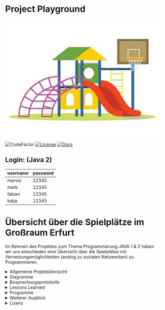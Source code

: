# Project Playground

![alt text](https://github.com/fh-erfurt/Project-Playground/blob/main/share/images/Spielplatz_Cover.jpg)


![CodeFactor](https://img.shields.io/badge/JAVA-15-blue)
[![License](http://img.shields.io/:license-mit-blue.svg)](https://github.com/fh-erfurt/Project-Playground/blob/main/LICENSE.md)
[![Docs](https://img.shields.io/badge/javadoc-see%20here-9cf.svg?style=flat&logo=java)](https://fh-erfurt.github.io/Project-Playground/)

## Login: (Java 2)

username | password |  
---|---|
 marvin| 12345 |  
 mark | 12345 |  
 fabian | 12345 | 
 katja | 12345 | 

# Übersicht über die Spielplätze im Großraum Erfurt
Im Rahmen des Projektes zum Thema Programmierung JAVA 1 & 2 haben wir uns entschieden eine Übersicht über die Spielplätze mit Vernetzungsmöglichkeiten (analog zu sozialen Netzwerken) zu Programmieren.

<details>
<summary> Allgemeine Projektübersicht </summary>
<br>

## Projektteam

Das soziale Projekt wurde im November 2020 von 

*  **Katja Fischer** - [Profil](https://github.com/Katja39)
*  **Mark Nottrott** - [Profil](https://github.com/M4rkN07)
*  **Marvin Rupert** - [Profil](https://github.com/Marvin1803)
*  **Fabian Seeber** - [Profil](https://github.com/fabianseeber)

gegründet. Die Kernkompetenzen liegen im Entwickeln, Designen und Implementieren von Webseiten und Datenbankanwendungen.  Das Programm richtet sich an die Mütter und Väter, die einen angenehmen Spielplatz für ihre Kinder suchen.

## CodeConventions
https://github.com/fh-erfurt/Project-Playground/blob/main/share/CODECONVENTIONS

## Möglichkeiten
Die Eltern können sich direkt untereinander vernetzen. Wir zeigen ihnen die Spielplätze in Erfurt, mit Angebot an Spielmöglichkeiten/Spielgeräten an.


## Funktionsweise
Sie können sich an einem Spielplatz den sie besuchen wollen anmelden und so ihren Freunden anzeigen wo sie am liebsten mit den Kindern die Freizeit verbringen.
Sie können Defekte an Spielgeräten und den hygienischen Zustand der Spielplätze einsehen.

## Anforderungsbeschreibung(Grob)
Die Grobziele wurden anhand der Anforderungsanalyse ermittelt.
Dies diente zur Überprüfung der S.M.A.R.T Kriterien des Projekts.
Grobziele sind:

	- Erstellung und Implementierung einer Übersicht von Spielplätzen und Möglichkeiten in und um Erfurt
	- Erstellung und Implementierung eines Netzwerkes- und Logistikverwaltungssystems
	

## Abgrenzungskriterien
Nicht zum Projektumfang gehören:

	- Die Personalverwaltung
	- Lohnbuchhaltung/Zeiterfassung



</details>

<details>
	<summary> Diagramme </summary>
<br>
	
<details>
<summary> Klassendiagramm </summary>
<br>
	
**Klassendiagramm**

![alt text](https://github.com/fh-erfurt/Project-Playground/blob/Java2/Klassendiagramm-0.png)

</details>
<details>
<summary> Use-Case-Diagramme </summary>
<br>
	
**Benutzer-Use-Case-Diagramm**

![alt text](https://github.com/fh-erfurt/Project-Playground/blob/main/share/images/Benutzer-Use-Case.jpg)

</details>
<details>
<summary> Aktivitätsdiagramme </summary>
<br>


**Aktivitätsdiagramm - Spielplatz Anmeldung**

![alt text](https://github.com/fh-erfurt/Project-Playground/blob/main/share/images/spielplatzAnmeldung-Aktivit%C3%A4tsdiagramm.png)

<br>
</details>
<br>
</details>


<details>
<summary> Besprechungsprotokolle </summary>
<br>

<details>
	<summary> Java 1 </summary>
<br>
	
### Besprechung 29.01.2021

---

**1. Abgabe des Projektes**

- Abgabe erfolgt über Github
- Link zum Repository an Auftraggeber Jonas Hecht übergeben
- Präsentation im GitHub hinterlegt
- [Abschlusspräsentation Java 1](https://github.com/fh-erfurt/Project-Playground/blob/main/share/presentations/Java_1/Abschlusspraesentation.pdf)
- Abgabe am 01.02.2021

**2. Abschlusspräsentation**

- Erstellen der Präsentation
- Präsentationszeit ca 10 min
- Änderungen im Projekt seit Zwischenpräsentation dokumentieren

### Besprechung 27.01.2021
---
**1. Besprechung**
- überarbeiten und einfügen der Use-Case-Diagramme / Aktivitätsdiagramme

### Besprechung 25.01.2021
---
**1. Besprechung**
- Finales Überarbeiten der Klassenfunktionen
- Überarbeitung des Exceptionhandlings
- Testfunktionen überarbeitet
- UML Diagramm auf finalen Stand angepasst

**2. Dokumentation**

- Erweiterung der Readme
- Lessons Learned
- UML Diagramm eingefügt
- Projektdefinition editiert

### Besprechung 23.01.2021
---

**1. Projektänderung**
- Umsetzung der Neuen Konzepte
- Erweiterungen umgesetzt
- Interfaces implementiert
- Vervollständigung der Klassenstruktur

 **2. Dokumentation**
 - Restaurant/Erweiterungen/Toilette/Wickeltisch/Sitzgelegenheiten
 - Interfaces implementiert
 - SpielplatzTest/ErweiterungTest zu Testklassen hinzugefügt
 
 ![alt-text](https://github.com/fh-erfurt/Project-Playground/blob/main/share/images/Brainstorming_3.jpeg)
 
### Besprechung 20.01.2021
---

**1. Projektänderung**
- Brainstorming zur Erweiterung des Projektes
- künftiges Exceptionhandling besprochen
- Brainstorming zur Umsetzung der Dozentenvorschläge


### Besprechung 13.01.2021
 ---

**1. Projektänderungen**
- Ausbau der Funktionen
- Brainstorming Umsetzung der Tests

**2. Dokumentation**
- Implementierung Mailversand
	- Umsetzung zugehöriger Passwortgenerator
- Brainstorming Projekterweiterungen

![alt-text](https://github.com/fh-erfurt/Project-Playground/blob/main/share/images/Brainstorming_2.jpeg)

### Besprechung 11.01.2020

---

**1. Projektänderungen**
- Korrektur Codestyle

**2. Zwischenpräsentation**
- [Zwischenpräsentation](https://github.com/fh-erfurt/Project-Playground/blob/main/share/presentations/Java_1/Zwischenprasentation_2.pdf)

### Besprechungen 11.12. - 23.12.2020

---

**1. Projektänderungen**
- Individuelle erste Funktionen/Tests eingefügt

**2. Dokumentation**
- BenutzerTest/MainTest implementiert

### Besprechung 10.12.2020

---

**1. Projektänderungen**
- Erweiterung der Projektstruktur
- Erster Entwurf des UML-Klassendiagramms

**2. Dokumentation**
- Implementierung weiterer Klassen
- Admin/Benutzer hinzugefügt

**3. Klassendiagramm**
- [Klassendiagramm](https://github.com/fh-erfurt/Project-Playground/blob/Java2/Klassendiagramm-0.png)

### Besprechung 08.12.2020

---

**1. Projektänderungen**
- Aufbau der groben Projektstruktur

**2. Dokumentation**
- Erste Implementierung der Klassen
- Geraet/GeraeteStatus/Profil/Main/Spielplatz/Standort/Status

**3. Zwischenpräsentation**
- [Auftaktpräsentation](https://github.com/fh-erfurt/Project-Playground/blob/main/share/presentations/Java_1/Auftakt_Pr%C3%A4sentation.pdf)

### Besprechung 06.11.2020

---

**1. Brainstorm Klassendiagramm**
- Brainstorming für Klassendiagramm mit Whiteboard
- Erste Überlegungen zum Projekt
- Projektname/Funktionen/Projektumfang

![alt text](https://github.com/fh-erfurt/Project-Playground/blob/main/share/images/Brainstorming_1.jpeg)


</details>
<details>
<summary> Java 2 </summary>
<br>

### Besprechung 19.08.2021

---

**1. Projektänderungen**
- Abschließende Einsicht und Korrektur der Dokumentation
- Aktualisierung der Diagramme

### Besprechung 18.08.2021

---

**1. Projektänderungen**
- Überarbeitung der Datenbankeinträge
- Implementierung der Freundesliste (Freunde hinzufügen, Anzeige der Freunde, Anzeige des Spielplatzes der Nutzer)
- Designanpassungen der hinzugekommenen Features


### Besprechung 13.08.2021

---

**1. Projektänderungen**
- Login + Profilübersicht eingefügt
- Spielplatzsuche implementiert und an Design angepasst
- Designanpassungen und Änderungen in der Navbar

### Besprechung 12.07.2021

---

**1. Projektänderungen**
- Datenbankabfragen angepasst
- Designanpassungen und einfügen des Bilderkarussels

**2. Zwischenpräsentation**
- [Abschlusspräsentation](https://github.com/fh-erfurt/Project-Playground/blob/ee2ce1718dbfaab17f256da9c7da3ed92d12ba4f/share/presentations/Java_2/Java_2_Abschlusspaesentation.pdf)


### Besprechung 22.06.2021

---

**1. Projektänderungen**
- Bilder der Spielplätze hinzugefügt
- Controller und Ansichten erstellt
- Vorbereitung der ersten Ansichten


### Besprechung 08.06.2021

---

**1. Projektänderungen**
- Repositorys hinzugefügt
- Anpassung der Datenbank
- erste Testdaten in DB eingetragen



### Besprechung 01.06.2021

---

**1. Projektänderungen**
- Änderungen der Passwortklassen
- DB Klassen überarbeitet und Verbindung hergestellt


### Besprechung 18.05.2021

---

**1. Projektänderungen**
- Spielplatz Repository geändert
- Erste Tests des neuen Branch

**2. Zwischenpräsentation**
- [Zwischenpräsentation](https://github.com/fh-erfurt/Project-Playground/blob/ee2ce1718dbfaab17f256da9c7da3ed92d12ba4f/share/presentations/Java_2/Java_2_Zwischenpraesentation.pdf)


### Besprechung 11.05.2021

---

**1. Änderung der Struktur**
- Spring - Datenbank vorbereitet
- Lombok hinzugefügt
- Anpassungen in der Projektstruktur / Ordnerstruktur


<br>
</details>
<br>
</details>

<details>
<summary> Lessons Learned </summary>
<br>
<details>
<summary> Java 1 </summary>
<br>

- 4 Teammitglieder zu koordinieren gestaltete sich anfangs schwierig, wurde aber im laufe des Projektes immer besser
- Umgang mit Versionskontrolle
- Umgang mit testgetreibener Entwicklung
- PlantUML eignete sich gut zum entwerfen eines Klassendiagrammes 
- das Umdenken von datenbankbasiertem Logikaufbau auf klassenbasierte Logik
- Die Tests helfen bei der Programmierung sowie bei der Kontrolle der Änderungen
- Umgang mit Java
	- Exceptionhandling
	- Vererbung
	- Interfaces
	- Enums
	- Testklassen
	- Javadocs
	
- Nachtschichten können auch Spaß machen!
	
<br>
</details>
<details>

<summary> Java 2 </summary>
<br>

- 4 Teammitglieder zu koodinieren gestaltete sich bis zum Schluss schwierig
- Am Ende hat auch der letzte den Umgang mit der Versionskontrolle verinnerlicht
- Primefaces bietet solide Struktur, Verfeinerung gestaltet sich jedoch schwierig
- Über Design und Style lässt sich streiten

</details>
<br>
</details>

<details>
<summary> Programme </summary>
<br>

* [IntelliJ](https://www.jetbrains.com/de-de/idea) - IDE für JAVA
* [PlantUML](https://plantuml.com) - Diagrammerstellung
* [drawio](https://app.diagrams.net/) - Tool für die Erstellung der Diagramme / Charts / ...
* [Office](https://www.office.com) - Office Programm
* [Git](https://git-scm.com) - Versionskontrolle
* [Discord](https://discord.com) - 1. Kommunikationsmittel
* [Watsapp](https://www.whatsapp.com) - 2. Kommunikationsmittel

</details>
<details>
<summary> Weiterer Ausblick </summary>
<br>

"Nach der Arbeit ist vor der Arbeit", oder "ein Projekt endet nie". 
Das Projekt kann weiter fortgesetzt werden und die Gedanken für die Weiterführung sind bereits da. Nach dem Backend, aus dem Teilprojekt
Java 1, wurde das Frontend unseres Projektes an den Mann, oder besser, an die Eltern gebracht. 
Folgende Punkte sind zur Realisierung geplant. Umsetzung ausstehend, Änderungen möglich und warscheinlich.

- Umsetzung der Registrierung und das damit verbundene Login (aus der DB) steht noch aus
- Umsetzung der Nutzer- und Rollenverwaltung steht noch aus
- Wechsel des MVC Modells zu einem getrennten Frontend und Backend
- Testbetrieb
- Code verfeinern, falls möglich
- denkbar wäre eine Karte zu implementieren, um die geographische Lage der Spielplätze visuell ansprechender darzustellen

</details>
<details>
<summary> Lizenz </summary>
<br>

Dieses Projekt ist unter der MIT-Lizenz lizenziert. Weitere Informationen finden Sie in der Datei [LIZENZ](LICENSE.md)

</details>

